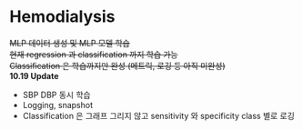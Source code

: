 # Hemodialysis
~~MLP 데이터 생성 및 MLP 모델 학습   
현재 regression 과 classification 까지 학습 가능   
Classification 은 학습까지만 완성 (메트릭, 로깅 등 아직 미완성)~~  
__10.19 Update__  
* SBP DBP 동시 학습 
* Logging, snapshot  
* Classification 은 그래프 그리지 않고 sensitivity 와 specificity class 별로 로깅   

